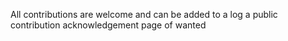 All contributions are welcome and can be added to a log a public contribution acknowledgement page of wanted
